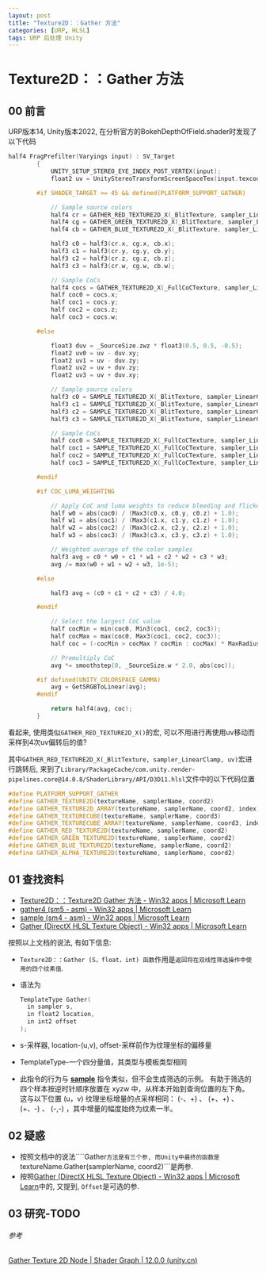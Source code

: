 ```yaml
---
layout: post
title: "Texture2D：：Gather 方法"
categories: [URP, HLSL]
tags: URP 后处理 Unity
---
```


# Texture2D：：Gather 方法

## 00 前言

URP版本14, Unity版本2022, 在分析官方的BokehDepthOfField.shader时发现了以下代码
```c++
half4 FragPrefilter(Varyings input) : SV_Target
        {
            UNITY_SETUP_STEREO_EYE_INDEX_POST_VERTEX(input);
            float2 uv = UnityStereoTransformScreenSpaceTex(input.texcoord);

        #if SHADER_TARGET >= 45 && defined(PLATFORM_SUPPORT_GATHER)

            // Sample source colors
            half4 cr = GATHER_RED_TEXTURE2D_X(_BlitTexture, sampler_LinearClamp, uv);//留意此处
            half4 cg = GATHER_GREEN_TEXTURE2D_X(_BlitTexture, sampler_LinearClamp, uv);//留意此处
            half4 cb = GATHER_BLUE_TEXTURE2D_X(_BlitTexture, sampler_LinearClamp, uv);//留意此处

            half3 c0 = half3(cr.x, cg.x, cb.x);
            half3 c1 = half3(cr.y, cg.y, cb.y);
            half3 c2 = half3(cr.z, cg.z, cb.z);
            half3 c3 = half3(cr.w, cg.w, cb.w);

            // Sample CoCs
            half4 cocs = GATHER_TEXTURE2D_X(_FullCoCTexture, sampler_LinearClamp, uv) * 2.0 - 1.0;//留意此处
            half coc0 = cocs.x;
            half coc1 = cocs.y;
            half coc2 = cocs.z;
            half coc3 = cocs.w;

        #else

            float3 duv = _SourceSize.zwz * float3(0.5, 0.5, -0.5);
            float2 uv0 = uv - duv.xy;
            float2 uv1 = uv - duv.zy;
            float2 uv2 = uv + duv.zy;
            float2 uv3 = uv + duv.xy;

            // Sample source colors
            half3 c0 = SAMPLE_TEXTURE2D_X(_BlitTexture, sampler_LinearClamp, uv0).xyz;
            half3 c1 = SAMPLE_TEXTURE2D_X(_BlitTexture, sampler_LinearClamp, uv1).xyz;
            half3 c2 = SAMPLE_TEXTURE2D_X(_BlitTexture, sampler_LinearClamp, uv2).xyz;
            half3 c3 = SAMPLE_TEXTURE2D_X(_BlitTexture, sampler_LinearClamp, uv3).xyz;

            // Sample CoCs
            half coc0 = SAMPLE_TEXTURE2D_X(_FullCoCTexture, sampler_LinearClamp, uv0).x * 2.0 - 1.0;
            half coc1 = SAMPLE_TEXTURE2D_X(_FullCoCTexture, sampler_LinearClamp, uv1).x * 2.0 - 1.0;
            half coc2 = SAMPLE_TEXTURE2D_X(_FullCoCTexture, sampler_LinearClamp, uv2).x * 2.0 - 1.0;
            half coc3 = SAMPLE_TEXTURE2D_X(_FullCoCTexture, sampler_LinearClamp, uv3).x * 2.0 - 1.0;

        #endif

        #if COC_LUMA_WEIGHTING

            // Apply CoC and luma weights to reduce bleeding and flickering
            half w0 = abs(coc0) / (Max3(c0.x, c0.y, c0.z) + 1.0);
            half w1 = abs(coc1) / (Max3(c1.x, c1.y, c1.z) + 1.0);
            half w2 = abs(coc2) / (Max3(c2.x, c2.y, c2.z) + 1.0);
            half w3 = abs(coc3) / (Max3(c3.x, c3.y, c3.z) + 1.0);

            // Weighted average of the color samples
            half3 avg = c0 * w0 + c1 * w1 + c2 * w2 + c3 * w3;
            avg /= max(w0 + w1 + w2 + w3, 1e-5);

        #else

            half3 avg = (c0 + c1 + c2 + c3) / 4.0;

        #endif

            // Select the largest CoC value
            half cocMin = min(coc0, Min3(coc1, coc2, coc3));
            half cocMax = max(coc0, Max3(coc1, coc2, coc3));
            half coc = (-cocMin > cocMax ? cocMin : cocMax) * MaxRadius;

            // Premultiply CoC
            avg *= smoothstep(0, _SourceSize.w * 2.0, abs(coc));

        #if defined(UNITY_COLORSPACE_GAMMA)
            avg = GetSRGBToLinear(avg);
        #endif

            return half4(avg, coc);
        }
```

看起来, 使用类似```GATHER_RED_TEXTURE2D_X()```的宏, 可以不用进行再使用uv移动而采样到4次uv偏转后的值?

其中```GATHER_RED_TEXTURE2D_X(_BlitTexture, sampler_LinearClamp, uv)```宏进行跳转后, 来到了```Library/PackageCache/com.unity.render-pipelines.core@14.0.8/ShaderLibrary/API/D3D11.hlsl```文件中的以下代码位置

```c++
#define PLATFORM_SUPPORT_GATHER
#define GATHER_TEXTURE2D(textureName, samplerName, coord2)                textureName.Gather(samplerName, coord2)
#define GATHER_TEXTURE2D_ARRAY(textureName, samplerName, coord2, index)   textureName.Gather(samplerName, float3(coord2, index))
#define GATHER_TEXTURECUBE(textureName, samplerName, coord3)              textureName.Gather(samplerName, coord3)
#define GATHER_TEXTURECUBE_ARRAY(textureName, samplerName, coord3, index) textureName.Gather(samplerName, float4(coord3, index))
#define GATHER_RED_TEXTURE2D(textureName, samplerName, coord2)            textureName.GatherRed(samplerName, coord2)
#define GATHER_GREEN_TEXTURE2D(textureName, samplerName, coord2)          textureName.GatherGreen(samplerName, coord2)
#define GATHER_BLUE_TEXTURE2D(textureName, samplerName, coord2)           textureName.GatherBlue(samplerName, coord2)
#define GATHER_ALPHA_TEXTURE2D(textureName, samplerName, coord2)          textureName.GatherAlpha(samplerName, coord2)
```



## 01 查找资料

- [Texture2D：：Texture2D Gather 方法 - Win32 apps \| Microsoft Learn](https://learn.microsoft.com/zh-cn/windows/win32/direct3dhlsl/texture2d-gather)
- [gather4 (sm5 - asm) - Win32 apps \| Microsoft Learn](https://learn.microsoft.com/zh-cn/windows/win32/direct3dhlsl/gather4--sm5---asm-)
- [sample (sm4 - asm) - Win32 apps \| Microsoft Learn](https://learn.microsoft.com/zh-cn/windows/win32/direct3dhlsl/sample--sm4---asm-)
- [Gather (DirectX HLSL Texture Object) - Win32 apps \| Microsoft Learn](https://learn.microsoft.com/en-us/windows/win32/direct3dhlsl/dx-graphics-hlsl-to-gather)

按照以上文档的说法, 有如下信息:

- ```Texture2D：：Gather (S，float，int) 函数```作用是```返回将在双线性筛选操作中使用的四个纹素值```.

- 语法为
  ```c++
  TemplateType Gather(
    in sampler s,
    in float2 location,
    in int2 offset
  );
  ```

  

- s-采样器, location-(u,v), offset-采样前作为纹理坐标的偏移量

- TemplateType-一个四分量值，其类型与模板类型相同

- 此指令的行为与 [**sample**](https://learn.microsoft.com/zh-cn/windows/win32/direct3dhlsl/sample--sm4---asm-) 指令类似，但不会生成筛选的示例。 有助于筛选的四个样本按逆时针顺序放置在 xyzw 中，从样本开始到查询位置的左下角。 这与以下位置 (u，v) 纹理坐标增量的点采样相同： (-、+) 、 (+、+) 、 (+、-) 、 (-,-) ，其中增量的幅度始终为纹素一半。

## 02 疑惑

- 按照文档中的说法````Gather```方法是有三个参, 而Unity中最终的函数是```textureName.Gather(samplerName, coord2)```是两参.
- 按照[Gather (DirectX HLSL Texture Object) - Win32 apps \| Microsoft Learn](https://learn.microsoft.com/en-us/windows/win32/direct3dhlsl/dx-graphics-hlsl-to-gather)中的, 又提到, ```Offset```是可选的参.

## 03 研究-TODO



###### 参考

[Gather Texture 2D Node \| Shader Graph \| 12.0.0 (unity.cn)](https://docs.unity.cn/Packages/com.unity.shadergraph@12.0/manual/Gather-Texture-2D-Node.html)
